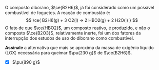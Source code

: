 O composto diborano, $\ce{B2H6}$, já foi considerado como um possível combustível de foguetes. A reação de combustão é:
$$
    \ce{ B2H6(g) + 3 O2(l) -> 2 HBO2(g) + 2 H2O(l) }
$$
O fato de que $\ce{HBO2}$, um composto reativo, é produzido, e não o composto $\ce{B2O3}$, relativamente inerte, foi um dos fatores da interrupção dos estudos de uso do diborano como combustível.

**Assinale** a alternativa que mais se aproxima da massa de oxigênio líquido (LOX) necessária para queimar $\pu{230 g}$ de $\ce{B2H6}$.

- [x] $\pu{890 g}$

